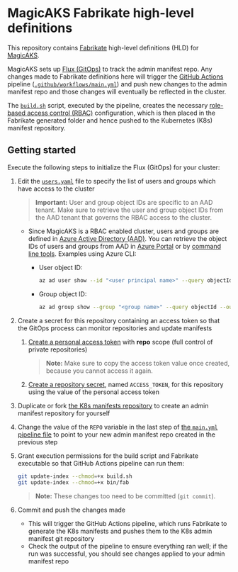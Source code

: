 # MagicAKS Fabrikate high-level definitions

This repository contains [Fabrikate](https://github.com/microsoft/fabrikate) high-level definitions (HLD) for [MagicAKS](https://github.com/magicaks/magicaks).

MagicAKS sets up [Flux (GitOps)](https://fluxcd.io/) to track the admin manifest repo. Any changes made to Fabrikate definitions here will trigger the [GitHub Actions](https://docs.github.com/en/actions) pipeline ([`.github/workflows/main.yml`](./.github/workflows/main.yml)) and push new changes to the admin manifest repo and those changes will eventually be reflected in the cluster.

The [`build.sh`](./build.sh) script, executed by the pipeline, creates the necessary [role-based access control (RBAC)](https://docs.microsoft.com/en-us/azure/role-based-access-control/overview) configuration, which is then placed in the Fabrikate generated folder and hence pushed to the Kubernetes (K8s) manifest repository.

## Getting started

Execute the following steps to initialize the Flux (GitOps) for your cluster:

1. Edit the [`users.yaml`](./users.yaml) file to specify the list of users and groups which have access to the cluster

    > **Important:** User and group object IDs are specific to an AAD tenant. Make sure to retrieve the user and group object IDs from the AAD tenant that governs the RBAC access to the cluster.

    * Since MagicAKS is a RBAC enabled cluster, users and groups are defined in [Azure Active Directory (AAD)](https://docs.microsoft.com/en-us/azure/active-directory/fundamentals/active-directory-whatis). You can retrieve the object IDs of users and groups from AAD in [Azure Portal](https://portal.azure.com) or by [command line tools](https://docs.microsoft.com/en-us/azure/healthcare-apis/find-identity-object-ids). Examples using Azure CLI:
        * User object ID:

            ```bash
            az ad user show --id "<user principal name>" --query objectId --out tsv
            ```

        * Group object ID:

            ```bash
            az ad group show --group "<group name>" --query objectId --out tsv
            ```

1. Create a secret for this repository containing an access token so that the GitOps process can monitor repositories and update manifests
    1. [Create a personal access token](https://docs.github.com/en/github/authenticating-to-github/creating-a-personal-access-token) with **repo** scope (full control of private repositories)
        > **Note:** Make sure to copy the access token value once created, because you cannot access it again.
    1. [Create a repository secret](https://docs.github.com/en/actions/reference/encrypted-secrets#creating-encrypted-secrets-for-a-repository), named `ACCESS_TOKEN`, for this repository using the value of the personal access token
1. Duplicate or fork [the K8s manifests repository](https://github.com/magicaks/k8smanifests) to create an admin manifest repository for yourself
1. Change the value of the `REPO` variable in the last step of [the `main.yml` pipeline file](.github/workflows/main.yml) to point to your new admin manifest repo created in the previous step
1. Grant execution permissions for the build script and Fabrikate executable so that GitHub Actions pipeline can run them:

    ```bash
    git update-index --chmod=+x build.sh
    git update-index --chmod=+x bin/fab
    ```

    > **Note:** These changes too need to be committed (`git commit`).

1. Commit and push the changes made
    * This will trigger the GitHub Actions pipeline, which runs Fabrikate to generate the K8s manifests and pushes them to the K8s admin manifest git repository
    * Check the output of the pipeline to ensure everything ran well; if the run was successful, you should see changes applied to your admin manifest repo
